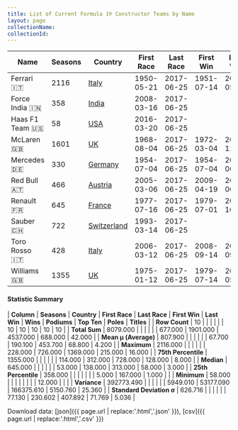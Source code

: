 ```yaml
---
title: List of Current Formula 1® Constructor Teams by Name
layout: page
collectionName: 
collectionId: 
---
```




| Name | Seasons | Country | First Race | Last Race | First Win | Last Win | Wins | Podiums | Top Ten | Poles | Titles |
|--|--|--|--|--|--|--|--|--|--|--|--|
| Ferrari 🇮🇹 | 2116 | [Italy](/f1/countries/italy) | 1950-05-21 | 2017-06-25 | 1951-07-14 | 2017-05-28 | 228 | 726 | 1369 | 215 | 16 |
| Force India 🇮🇳 | 358 | [India](/f1/countries/india) | 2008-03-16 | 2017-06-25 |   |   | 0 | 5 | 167 | 1 | 0 |
| Haas F1 Team 🇺🇸 | 58 | [USA](/f1/countries/usa) | 2016-03-20 | 2017-06-25 |   |   | 0 | 0 | 12 | 0 | 0 |
| McLaren 🇬🇧 | 1601 | [UK](/f1/countries/uk) | 1968-08-04 | 2017-06-25 | 1972-03-04 | 2012-11-25 | 178 | 469 | 963 | 155 | 8 |
| Mercedes 🇩🇪 | 330 | [Germany](/f1/countries/germany) | 1954-07-04 | 2017-06-25 | 1954-07-04 | 2017-06-11 | 68 | 138 | 251 | 79 | 3 |
| Red Bull 🇦🇹 | 466 | [Austria](/f1/countries/austria) | 2005-03-06 | 2017-06-25 | 2009-04-19 | 2017-06-25 | 53 | 140 | 326 | 58 | 4 |
| Renault 🇫🇷 | 645 | [France](/f1/countries/france) | 1977-07-16 | 2017-06-25 | 1979-07-01 | 2008-10-12 | 35 | 100 | 313 | 51 | 2 |
| Sauber 🇨🇭 | 722 | [Switzerland](/f1/countries/switzerland) | 1993-03-14 | 2017-06-25 |   |   | 0 | 10 | 282 | 0 | 0 |
| Toro Rosso 🇮🇹 | 428 | [Italy](/f1/countries/italy) | 2006-03-12 | 2017-06-25 | 2008-09-14 | 2008-09-14 | 1 | 1 | 126 | 1 | 0 |
| Williams 🇬🇧 | 1355 | [UK](/f1/countries/uk) | 1975-01-12 | 2017-06-25 | 1979-07-14 | 2012-05-13 | 114 | 312 | 728 | 128 | 9 |

#### Statistic Summary

| **Column** | **Seasons** | **Country** | **First Race** | **Last Race** | **First Win** | **Last Win** | **Wins** | **Podiums** | **Top Ten** | **Poles** | **Titles** |
| **Row Count** | 10 |  |  |  |  |  | 10 | 10 | 10 | 10 | 10 |
| **Total Sum** | 8079.000 |  |  |  |  |  | 677.000 | 1901.000 | 4537.000 | 688.000 | 42.000 |
| **Mean μ (Average)** | 807.900 |  |  |  |  |  | 67.700 | 190.100 | 453.700 | 68.800 | 4.200 |
| **Maximum** | 2116.000 |  |  |  |  |  | 228.000 | 726.000 | 1369.000 | 215.000 | 16.000 |
| **75th Percentile** | 1355.000 |  |  |  |  |  | 114.000 | 312.000 | 728.000 | 128.000 | 8.000 |
| **Median** | 645.000 |  |  |  |  |  | 53.000 | 138.000 | 313.000 | 58.000 | 3.000 |
| **25th Percentile** | 358.000 |  |  |  |  |  |  | 5.000 | 167.000 | 1.000 |  |
| **Minimum** | 58.000 |  |  |  |  |  |  |  | 12.000 |  |  |
| **Variance** | 392773.490 |  |  |  |  |  | 5949.010 | 53177.090 | 166375.610 | 5150.760 | 25.360 |
| **Standard Deviation σ** | 626.716 |  |  |  |  |  | 77.130 | 230.602 | 407.892 | 71.769 | 5.036 |

Download data: [json]({{ page.url | replace:'.html','.json' }}), [csv]({{ page.url | replace:'.html','.csv' }})
